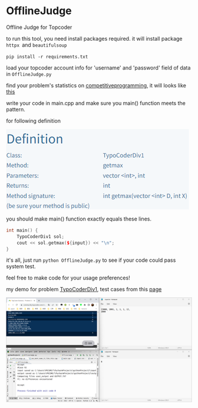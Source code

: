 # OfflineJudge
Offline Judge for Topcoder

to run this tool, you need install packages required. it will install package `httpx `and `beautifulsoup`

`pip install -r requirements.txt`

load your topcoder account info for 'username' and 'password' field of data in `OfflineJudge.py`

find your problem's statistics on [competitiveprogramming](https://competitiveprogramming.info/), it will looks like [this](https://community.topcoder.com/stat?c=problem_solution&rm=319909&rd=15820&pm=12924&cr=22714443)

write your code in main.cpp and make sure you main() function meets the pattern.

for following definition 

![image-20221123223104184](definition.png)

you should make main() function exactly equals these lines.

```cpp
int main() {
    TypoCoderDiv1 sol;
    cout << sol.getmax(${input}) << "\n";
}
```

it's all, just run `python OfflineJudge.py` to see if your code could pass system test.

feel free to make code for your usage preferences!

my demo for problem [TypoCoderDiv1](https://arena.topcoder.com/#/u/practiceCode/15861/36809/12924/1/320020), test cases from this [page](https://community.topcoder.com/stat?c=problem_solution&rm=319909&rd=15820&pm=12924&cr=22714443)

![accept](accept.png)

